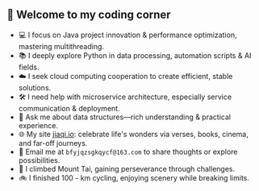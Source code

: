 ## 🚀 Welcome to my coding corner
- 💻 I focus on Java project innovation & performance optimization, mastering multithreading.
- 📚 I deeply explore Python in data processing, automation scripts & AI fields.
- ☁️ I seek cloud computing cooperation to create efficient, stable solutions.
- 🛠️ I need help with microservice architecture, especially service communication & deployment.
- 💬 Ask me about data structures—rich understanding & practical experience.
- 🌐 My site [jiaqi.io](https://jiaqi.io): celebrate life's wonders via verses, books, cinema, and far-off journeys.
- 📧 Email me at `bfyjqzsgkqycf@163.com` to share thoughts or explore possibilities.
- 🗻 I climbed Mount Tai, gaining perseverance through challenges.
- 🚲 I finished 100 - km cycling, enjoying scenery while breaking limits.

